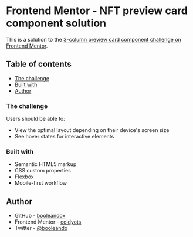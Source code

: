 # Frontend Mentor - NFT preview card component solution

This is a solution to the [3-column preview card component challenge on Frontend Mentor](https://www.frontendmentor.io/challenges/3column-preview-card-component-pH92eAR2-).

## Table of contents

- [The challenge](#the-challenge) 
- [Built with](#built-with)
- [Author](#author)

### The challenge

Users should be able to:

- View the optimal layout depending on their device's screen size
- See hover states for interactive elements

### Built with

- Semantic HTML5 markup
- CSS custom properties
- Flexbox
- Mobile-first workflow

## Author

- GitHub - [booleandox](https://www.GitHub.com/xbooleando)
- Frontend Mentor - [coldyots](https://www.frontendmentor.io/profile/coldyots)
- Twitter - [@booleando](https://www.twitter.com/booleando)